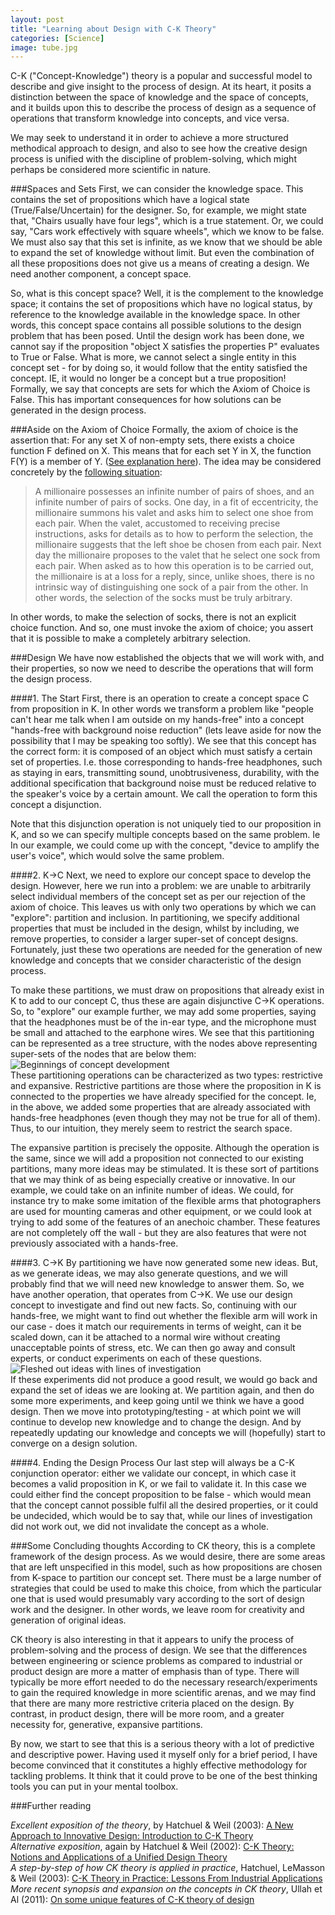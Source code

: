 ```yaml
---
layout: post
title: "Learning about Design with C-K Theory"
categories: [Science]
image: tube.jpg
---
```



C-K ("Concept-Knowledge") theory is a popular and successful model to describe and give insight to the process of design. At its heart, it posits a distinction between the space of knowledge and the space of concepts, and it builds upon this to describe the process of design as a sequence of operations that transform knowledge into concepts, and vice versa.  
  
We may seek to understand it in order to achieve a more structured methodical approach to design, and also to see how the creative design process is unified with the discipline of problem-solving, which might perhaps be considered more scientific in nature.  
<!--more-->

###Spaces and Sets
First, we can consider the knowledge space. This contains the set of propositions which have a logical state (True/False/Uncertain) for the designer. So, for example, we might state that, "Chairs usually have four legs", which is a true statement. Or, we could say, "Cars work effectively with square wheels", which we know to be false. We must also say that this set is infinite, as we know that we should be able to expand the set of knowledge without limit. But even the combination of all these propositions does not give us a means of creating a design. We need another component, a concept space.  
  
So, what is this concept space? Well, it is the complement to the knowledge space; it contains the set of propositions which have no logical status, by reference to the knowledge available in the knowledge space. In other words, this concept space contains all possible solutions to the design problem that has been posed. Until the design work has been done, we cannot say if the proposition "object X satisfies the properties P" evaluates to True or False. What is more, we cannot  select a single entity in this concept set - for by doing so, it would follow that the entity satisfied the concept. IE, it would no longer be a concept but a true proposition! Formally, we say that concepts are sets for which the Axiom of Choice is False. This has important consequences for how solutions can be generated in the design process.  
  
###Aside on the Axiom of Choice
Formally, the axiom of choice is the assertion that: 
    For any set X of non-empty sets, there exists a choice function F defined on X. This means that for each set Y in X, the function F(Y) is a member of Y. 
([See explanation here](http://www.math.vanderbilt.edu/~schectex/ccc/choice.html)). The idea may be considered concretely by the [following situation]( http://plato.stanford.edu/entries/axiom-choice/notes.html):

> A millionaire possesses an infinite number of pairs of shoes, and an infinite number of pairs of socks. One day, in a fit of eccentricity, the millionaire summons his valet and asks him  to select one shoe from each pair. When the valet, accustomed to receiving precise instructions, asks for details as to how to perform the selection, the millionaire suggests that the 
> left shoe be chosen from each pair. Next day the millionaire proposes to the valet that he select one sock from each pair. When asked as to how this operation is to be carried out, the 
> millionaire is at a loss for a reply, since, unlike shoes, there is no intrinsic way of distinguishing one sock of a pair from the other. In other words, the selection of the socks must  be truly arbitrary. 

In other words, to make the selection of socks, there is not an explicit choice function. And so, one must invoke the axiom of choice; you assert that it is possible to make a completely arbitrary selection.  
  
###Design
We have now established the objects that we will work with, and their properties, so now we need to describe the operations that will form the design process.  

####1. The Start
First, there is an operation to create a concept space C from  proposition in K. In other words we transform a problem like "people can't hear me talk when I am outside on my hands-free" into a concept "hands-free with background noise reduction" (lets leave aside for now the possibility that I may be speaking too softly). We see that this concept has the correct form: it is composed of an object which must satisfy a certain set of properties. I.e. those corresponding to hands-free headphones, such as staying in ears, transmitting sound, unobtrusiveness, durability, with the additional specification that background noise must be reduced relative to the speaker's voice by a certain amount. We call the operation to form this concept a disjunction.  
  
Note that this disjunction operation is not uniquely tied to our proposition in K, and so we can specify multiple concepts based on the same problem. Ie In our example, we could come up with the concept, "device to amplify the user's voice", which would solve the same problem.  
  
####2. K->C
Next, we need to explore our concept space to develop the design. However, here we run into a problem: we are unable to arbitrarily select individual members of the concept set as per our rejection of the axiom of choice. This leaves us with only two operations by which we can "explore": partition and inclusion. In partitioning, we specify additional properties that must be included in the design, whilst by including, we remove properties, to consider a larger super-set of concept designs. Fortunately, just these two operations are needed for the generation of new knowledge and concepts that we consider characteristic of the design process.  
  
To make these partitions, we must draw on propositions that already exist in K to add to our concept C, thus these are again disjunctive C->K operations. So, to "explore" our example further, we may add some properties, saying that the headphones must be of the in-ear type, and the microphone must be small and attached to the earphone wires. We see that this partitioning can be represented as a tree structure, with the nodes above representing super-sets of the nodes that are below them:  
![Beginnings of concept development](/blog/img/CK-simple.jpg)  
These partitioning operations can be characterized as two types: restrictive and expansive. Restrictive partitions are those where the proposition in K is connected to the properties we have already specified for the concept. Ie, in the above, we added some properties that are already associated with hands-free headphones (even though they may not be true for all of them). Thus, to our intuition, they merely seem to restrict the search space.  
  
The expansive partition is precisely the opposite. Although the operation is the same, since we will add a proposition not connected to our existing partitions, many more ideas may be stimulated. It is these sort of partitions that we may think of as being especially creative or innovative. In our example, we could take on an infinite number of ideas. We could, for instance try to make some imitation of the flexible arms that photographers are used for mounting cameras and other equipment, or we could look at trying to add some of the features of an anechoic chamber. These features are not completely off the wall - but they are also features that were not previously associated with a hands-free.  
  
####3. C->K 
By partitioning we have now generated some new ideas. But, as we generate ideas, we may also generate questions, and we will probably find that we will need new knowledge to answer them. So, we have another operation, that operates from C->K. We use our design concept to investigate and find out new facts. So, continuing with our hands-free, we might want to find out whether the flexible arm will work in our case - does it match our requirements in terms of weight, can it be scaled down, can it be attached to a normal wire without creating unacceptable points of stress, etc. We can then go away and consult experts, or conduct experiments on each of these questions.
![Fleshed out ideas with lines of investigation](/blog/img/CK-investigations.jpg)  
If these experiments did not produce a good result, we would go back and expand the set of ideas we are looking at. We partition again, and then do some more experiments, and keep going until we think we have a good design. Then we move into prototyping/testing - at which point we will continue to develop new knowledge and to change the design. And by repeatedly updating our knowledge and concepts we will (hopefully) start to converge on a design solution.  
  
####4. Ending the Design Process
Our last step will always be a C-K conjunction operator: either we validate our concept, in which case it becomes a valid proposition in K, or we fail to validate it. In this case we could either find the concept proposition to be false - which would mean that the concept cannot possible fulfil all the desired properties, or it could be undecided, which would be to say that, while our lines of investigation did not work out, we did not invalidate the concept as a whole.  
  
###Some Concluding thoughts
According to CK theory, this is a complete framework of the design process. As we would desire, there are some areas that are left unspecified in this model, such as how propositions are chosen from K-space to partition our concept set. There must be a large number of strategies that could be used to make this choice, from which the particular one that is used would presumably vary according to the sort of design work and the designer. In other words, we leave room for creativity and generation of original ideas.  
  
CK theory is also interesting in that it appears to unify the process of problem-solving and the process of design. We see that the differences between engineering or science problems as compared to industrial or product design are more a matter of emphasis than of type. There will typically be more effort needed to do the necessary research/experiments to gain the required knowledge in more scientific arenas, and we may find that there are many more restrictive criteria placed on the design. By contrast, in product design, there will be more room, and a greater necessity for, generative, expansive partitions.  
  
By now, we start to see that this is a serious theory with a lot of predictive and descriptive power. Having used it myself only for a brief period, I have become convinced that it constitutes a highly effective methodology for tackling problems. It think that it could prove to be one of the best thinking tools you can put in your mental toolbox.  
  
###Further reading
  
*Excellent exposition of the theory*, by Hatchuel & Weil (2003): [A New Approach to Innovative Design: Introduction to C-K Theory](http://citeseerx.ist.psu.edu/viewdoc/download?doi=10.1.1.107.2301&rep=rep1&type=pdf)  
*Alternative exposition*, again by Hatchuel & Weil (2002): [C-K Theory: Notions and Applications of a Unified Design Theory](http://citeseerx.ist.psu.edu/viewdoc/download?doi=10.1.1.105.5226&rep=rep1&type=pdf)  
*A step-by-step of how CK theory is applied in practice*, Hatchuel, LeMasson & Weil (2003): [C-K Theory in Practice: Lessons From Industrial Applications](https://www.google.co.uk/url?sa=t&rct=j&q=&esrc=s&source=web&cd=5&cad=rja&ved=0CF0QFjAE&url=http%3A%2F%2Fm.designsociety.org%2Fdownload-publication%2F19760%2Fc-k_theory_in_practice_lessons_from_industrial_applications&ei=icnwUbSPI8alO8HygbAF&usg=AFQjCNHIqglSQPogtu1axOaWuOP6JV-IAg&sig2=3NvUhx-n0WBsG9vvIIecGQ&bvm=bv.49784469,d.ZWU)  
*More recent synopsis and expansion on the concepts in CK theory*, Ullah et Al (2011): <a href="https://www.google.co.uk/url?sa=t&rct=j&q=&esrc=s&source=web&cd=2&ved=0CDYQFjAB&url=http%3A%2F%2Fwww.researchgate.net%2Fpublication%2F224860049_Rashid_M.M._Ullah_A.M.M.S._Tamaki_J._and_Kubo_A_(2010)._A_Kano_Model_based_Computer_System_for_Respondents_determination_Customer_Needs_Analysis_for_Product_development_Aspects_Management_Science_and_Engineering_Vol.4_(4)_pp.70-74._2010_(Canada%2Ffile%2F9fcfd4fa10339ed71e.pdf&ei=1cnwUYPDKMWUO9ubgbgI&usg=AFQjCNHIqr8v_kfIiYp5fuGdAMbp94IPcA&sig2=SxfvtbsSN9EdpATzHZLDBA">On some unique features of C-K theory of design</a>
